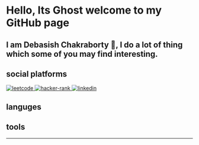 # Hello, Its Ghost welcome to my GitHub page

<bold>I am Debasish Chakraborty 👋, I do a lot of thing which some of you may find interesting.</bold>
---

## social platforms
<a href = "https://leetcode.com/dcVoldemort/" >
    <img alt = "leetcode" src = "https://img.shields.io/badge/LeetCode-FFA116?logo=LeetCode&logoColor=white&style=for-the-badge&logo=appveyor"/>
</a>

<a href = "https://www.hackerrank.com/dcraptor">
    <img alt = "hacker-rank" src = "https://img.shields.io/badge/Hacker-Rank-00EA64?logo=HackerRank&logoColor=white&style=for-the-badge&logo=appveyor">
</a>

<a href = "https://www.linkedin.com/in/chakrabortydebasish/">
    <img alt = "linkedin" src = "https://img.shields.io/badge/LinkedIn-0A66C2&logo=LinkedIn&logocolor=white&style=for-the-badge&logo=appveyor">
</a>

## languges

## tools
---